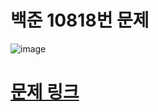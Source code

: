 # 백준 10818번 문제
![image](https://github.com/song011794/vehicle-break/assets/45446457/48f3ef09-e58e-4e15-b1b4-9bf5223e1102)

# [문제 링크](https://www.acmicpc.net/problem/10818)